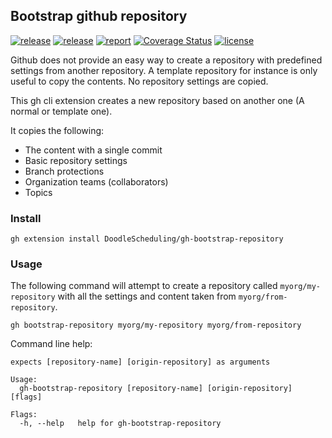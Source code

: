 ## Bootstrap github repository

[![release](https://img.shields.io/github/release/DoodleScheduling/gh-bootstrap-repository/all.svg)](https://github.com/DoodleScheduling/gh-bootstrap-repository/releases)
[![release](https://github.com/doodlescheduling/gh-bootstrap-repository/actions/workflows/release.yaml/badge.svg)](https://github.com/doodlescheduling/gh-bootstrap-repository/actions/workflows/release.yaml)
[![report](https://goreportcard.com/badge/github.com/DoodleScheduling/gh-bootstrap-repository)](https://goreportcard.com/report/github.com/DoodleScheduling/gh-bootstrap-repository)
[![Coverage Status](https://coveralls.io/repos/github/DoodleScheduling/gh-bootstrap-repository/badge.svg?branch=master)](https://coveralls.io/github/DoodleScheduling/gh-bootstrap-repository?branch=master)
[![license](https://img.shields.io/github/license/DoodleScheduling/gh-bootstrap-repository.svg)](https://github.com/DoodleScheduling/gh-bootstrap-repository/blob/master/LICENSE)

Github does not provide an easy way to create a repository with predefined settings from another repository.
A template repository for instance is only useful to copy the contents. No repository settings are copied.

This gh cli extension creates a new repository based on another one (A normal or template one).

It copies the following:

* The content with a single commit
* Basic repository settings
* Branch protections
* Organization teams (collaborators)
* Topics

### Install
```
gh extension install DoodleScheduling/gh-bootstrap-repository
```

### Usage
The following command will attempt to create a repository called `myorg/my-repository`
with all the settings and content taken from `myorg/from-repository`.

```
gh bootstrap-repository myorg/my-repository myorg/from-repository
```

Command line help:
```
expects [repository-name] [origin-repository] as arguments

Usage:
  gh-bootstrap-repository [repository-name] [origin-repository] [flags]

Flags:
  -h, --help   help for gh-bootstrap-repository

```
